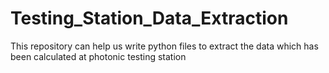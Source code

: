 # Testing_Station_Data_Extraction
This repository can help us write python files to extract the data which has been calculated at photonic testing station 
